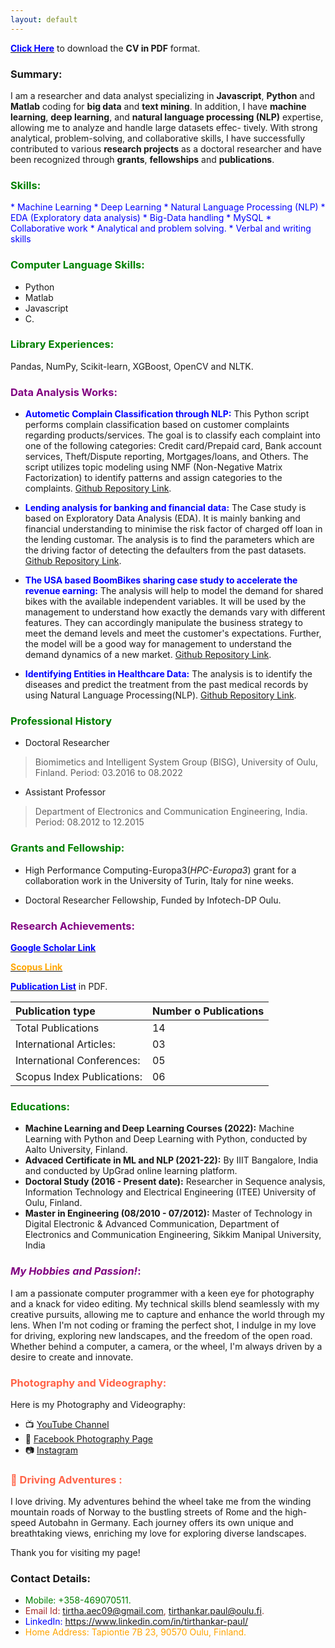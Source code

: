 ```yaml
---
layout: default
---
```


[**<span style="color:blue">Click Here</span>**](https://github.com/TirthankarPaul/portfolio/blob/622ae8be271656f449badac8fa962e8d4fd9576f/assets/img/Paul%20Tirthankar%20CV.pdf) to download the **CV in PDF** format.
### Summary:
I am a researcher and data analyst specializing in **Javascript**, **Python** and **Matlab** coding for **big data** and **text mining**. In addition, I have **machine learning**, **deep learning**, and **natural language processing (NLP)** expertise, allowing me to analyze and handle large datasets effec- tively. With strong analytical, problem-solving, and collaborative skills, I have successfully contributed to various **research projects** as a doctoral researcher and have been recognized through **grants**, **fellowships** and **publications**.


### <span style="color:green">Skills:</span>


<span style="color:blue">
* Machine Learning
* Deep Learning
* Natural Language Processing (NLP)
* EDA (Exploratory data analysis)
* Big-Data handling
* MySQL
* Collaborative work
* Analytical and problem solving. 
* Verbal and writing skills</span>

### <span style="color:green">Computer Language Skills:</span>

* Python                                       
* Matlab
* Javascript                                   
* C.

### <span style="color:green">Library Experiences:</span>   
Pandas, NumPy, Scikit-learn, XGBoost, OpenCV and NLTK.

### <span style="color:purple">Data Analysis Works:</span>
* **<span style="color:blue">Autometic Complain Classification through NLP:</span>** This Python script performs complain classification based on customer complaints regarding products/services. The goal is to classify each complaint into one of the following categories: Credit card/Prepaid card, Bank account services, Theft/Dispute reporting, Mortgages/loans, and Others. The script utilizes topic modeling using NMF (Non-Negative Matrix Factorization) to identify patterns and assign categories to the complaints. 
[Github Repository Link](https://github.com/TirthankarPaul/Complain_Classification.git).

* **<span style="color:blue">Lending analysis for banking and financial data:</span>** The Case study is based on Exploratory Data Analysis (EDA). It is mainly banking and financial understanding to minimise the risk factor of charged off loan in the lending customar. The analysis is to find the parameters which are the driving factor of detecting the defaulters from the past datasets.
[Github Repository Link](https://github.com/TirthankarPaul/LCCS.git).

* **<span style="color:blue">The USA based BoomBikes sharing case study to accelerate the revenue earning:</span>** The analysis will help to model the demand for shared bikes with the available independent variables. It will be used by the management to understand how exactly the demands vary with different features. They can accordingly manipulate the business strategy to meet the demand levels and meet the customer's expectations. Further, the model will be a good way for management to understand the demand dynamics of a new market.
[Github Repository Link](https://github.com/TirthankarPaul/TPassignment_BS.git). 

* **<span style="color:blue">Identifying Entities in Healthcare Data:</span>** The analysis is to identify the diseases and predict the treatment from the past medical records by using Natural Language Processing(NLP).
[Github Repository Link](https://github.com/TirthankarPaul/Healthcare.git). 

### <span style="color:green">Professional History</span> 
* Doctoral Researcher 
> Biomimetics and Intelligent System Group (BISG), University of Oulu, Finland. 
> Period: 03.2016 to 08.2022
* Assistant Professor  
> Department of Electronics and Communication Engineering, India.
> Period: 08.2012 to 12.2015

### <span style="color:green">Grants and Fellowship:</span> 

* High Performance Computing-Europa3(_HPC-Europa3_) grant for a collaboration work in the University of Turin, Italy for nine weeks.

* Doctoral Researcher Fellowship, Funded by Infotech-DP Oulu.


### <span style="color:purple">Research Achievements:</span>  
[**<span style="color:blue">Google Scholar Link </span>**](https://scholar.google.com/citations?user=c5j1DXgAAAAJ&hl=en%22%3EGoogle%20Scholar)

[**<span style="color:orange">Scopus Link</span>**](https://www.scopus.com/authid/detail.uri?authorId=57204780717&origin=cto)

[**<span style="color:blue">Publication List</span>**](https://github.com/TirthankarPaul/portfolio/blob/62812fb93b7529410e18d005c2025dcf7f6af4b2/assets/img/Publication_TP.pdf) in PDF.

| Publication type               |Number o Publications    | 
|:-------------------------------|:------------------------|
| Total Publications             | 14                      | 
| International Articles:        | 03                      |  
| International Conferences:     | 05                      |  
| Scopus Index  Publications:    | 06                      | 

### <span style="color:green">Educations:</span> 
* **Machine Learning and Deep Learning Courses (2022):** Machine Learning with Python and Deep Learning with Python, conducted by Aalto University, Finland. 
* **Advaced Certificate in ML and NLP (2021-22):** By IIIT Bangalore, India and conducted by UpGrad online learning platform.
* **Doctoral Study (2016 - Present date):** Researcher in Sequence analysis, Information Technology and Electrical Engineering (ITEE) University of Oulu, Finland.
* **Master in Engineering (08/2010 - 07/2012):** Master of Technology in Digital Electronic & Advanced Communication, Department of Electronics and Communication Engineering, Sikkim Manipal University, India






### <span style="color:purple">_My Hobbies and Passion!_:</span>   

I am a passionate computer programmer with a keen eye for photography and a knack for video editing. My technical skills blend seamlessly with my creative pursuits, allowing me to capture and enhance the world through my lens. When I'm not coding or framing the perfect shot, I indulge in my love for driving, exploring new landscapes, and the freedom of the open road. Whether behind a computer, a camera, or the wheel, I'm always driven by a desire to create and innovate.


### <span style="color:#FF6347">Photography and Videography:</span> 
Here is my Photography and Videography:
- 📺 [YouTube Channel](https://www.youtube.com/channel/UCx6S5Wj-HIq75mbuOn6fdSw)
- 📘 [Facebook Photography Page](https://www.facebook.com/Tirthankar.Oulu)
- 📷 [Instagram](https://www.instagram.com/tirtha_lensview/?hl=en)


### <span style="color:#FF6347">🚗 Driving Adventures :</span> 
I love driving. My adventures behind the wheel take me from the winding mountain roads of Norway to the bustling streets of Rome and the high-speed Autobahn in Germany. Each journey offers its own unique and breathtaking views, enriching my love for exploring diverse landscapes.


Thank you for visiting my page!




### Contact Details:
* <span style="color:green">Mobile: +358-469070511.</span>
* <span style="color:brown">Email Id: tirtha.aec09@gmail.com, tirthankar.paul@oulu.fi.</span>
* <span style="color:blue">LinkedIn: https://www.linkedin.com/in/tirthankar-paul/</span>
* <span style="color:orange">Home Address: Tapiontie 7B 23, 90570 Oulu, Finland. </span>
